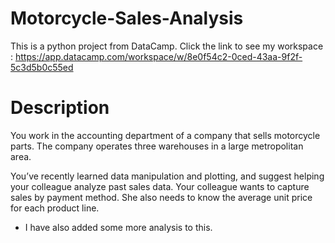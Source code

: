 # Motorcycle-Sales-Analysis 

This is a python project from DataCamp. 
Click the link to see my workspace : https://app.datacamp.com/workspace/w/8e0f54c2-0ced-43aa-9f2f-5c3d5b0c55ed

# Description

You work in the accounting department of a company that sells motorcycle parts. The company operates three warehouses in a large metropolitan area.

You’ve recently learned data manipulation and plotting, and suggest helping your colleague analyze past sales data. Your colleague wants to capture sales by payment method. She also needs to know the average unit price for each product line.

- I have also added some more analysis to this.

